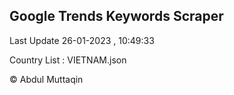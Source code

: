 

## Google Trends Keywords Scraper 
 
Last Update 26-01-2023 , 10:49:33

Country List :
VIETNAM.json



© Abdul Muttaqin 
